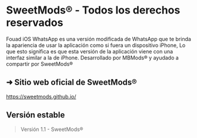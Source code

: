 # SweetMods® - Todos los derechos reservados
Fouad iOS WhatsApp es una versión modificada de WhatsApp que te brinda la apariencia de usar la aplicación como si fuera un dispositivo iPhone, Lo que esto significa es que esta versión de la aplicación viene con una interfaz similar a la de iPhone. Desarrollado por MBMods® y ayudado a compartir por SweetMods®

## ➜ Sitio web oficial de SweetMods®
https://sweetmods.github.io/

## Versión estable
> Versión 1.1 - SweetMods®
